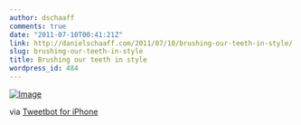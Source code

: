 ```yaml
---
author: dschaaff
comments: true
date: "2011-07-10T00:41:21Z"
link: http://danielschaaff.com/2011/07/10/brushing-our-teeth-in-style/
slug: brushing-our-teeth-in-style
title: Brushing our teeth in style
wordpress_id: 484
---
```


[![Image](http://posterous.com/getfile/files.posterous.com/danielschaaff/JxCkhhioxeHcxGnnxIapqqicwyCkxbDopGogahJnDrpsdpAzesunfafqvtlt/image.jpg.scaled500.jpg)](http://posterous.com/getfile/files.posterous.com/danielschaaff/JxCkhhioxeHcxGnnxIapqqicwyCkxbDopGogahJnDrpsdpAzesunfafqvtlt/image.jpg.scaled1000.jpg)

  

via [Tweetbot for iPhone](http://tapbots.com/tweetbot)
